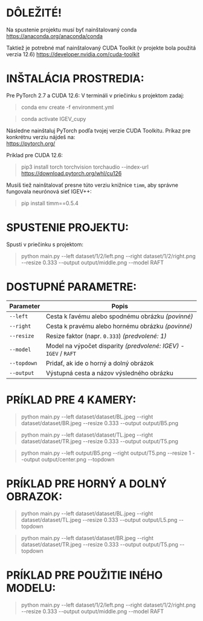 # DÔLEŽITÉ!
Na spustenie projektu musí byť nainštalovaný conda
https://anaconda.org/anaconda/conda

Taktiež je potrebné mať nainštalovaný CUDA Toolkit (v projekte bola použitá verzia 12.6)
https://developer.nvidia.com/cuda-toolkit


# INŠTALÁCIA PROSTREDIA:
Pre PyTorch 2.7 a CUDA 12.6:
V termináli v priečinku s projektom zadaj:
> conda env create -f environment.yml

> conda activate IGEV_cupy

Následne nainštaluj PyTorch podľa tvojej verzie CUDA Toolkitu. Príkaz pre konkrétnu verziu nájdeš na:  
https://pytorch.org/

Príklad pre CUDA 12.6:
> pip3 install torch torchvision torchaudio --index-url https://download.pytorch.org/whl/cu126

Musíš tiež nainštalovať presne túto verziu knižnice `timm`, aby správne fungovala neurónová sieť IGEV++:
> pip install timm==0.5.4


# SPUSTENIE PROJEKTU:
Spusti v priečinku s projektom:
> python main.py --left dataset/1/2/left.png --right dataset/1/2/right.png --resize 0.333 --output output/middle.png --model RAFT

# DOSTUPNÉ PARAMETRE:
| Parameter   | Popis                                                             |
| ----------- | ----------------------------------------------------------------- |
| `--left`    | Cesta k ľavému alebo spodnému obrázku *(povinné)*                 |
| `--right`   | Cesta k pravému alebo hornému obrázku *(povinné)*                 |
| `--resize`  | Resize faktor (napr. `0.333`) *(predvolené: 1)*                   |
| `--model`   | Model na výpočet disparity *(predvolené: IGEV)* - `IGEV` / `RAFT` |
| `--topdown` | Pridať, ak ide o horný a dolný obrázok                            |
| `--output`  | Výstupná cesta a názov výsledného obrázku     


# PRÍKLAD PRE 4 KAMERY:
> python main.py --left dataset/dataset/BL.jpeg --right dataset/dataset/BR.jpeg --resize 0.333 --output output/B5.png

> python main.py --left dataset/dataset/TL.jpeg --right dataset/dataset/TR.jpeg --resize 0.333 --output output/T5.png

> python main.py --left output/B5.png --right output/T5.png --resize 1 --output output/center.png --topdown

# PRÍKLAD PRE HORNÝ A DOLNÝ OBRAZOK:
> python main.py --left dataset/dataset/BL.jpeg --right dataset/dataset/TL.jpeg --resize 0.333 --output output/L5.png --topdown

> python main.py --left dataset/dataset/BR.jpeg --right dataset/dataset/TR.jpeg --resize 0.333 --output output/T5.png --topdown

# PRÍKLAD PRE POUŽITIE INÉHO MODELU:
> python main.py --left dataset/1/2/left.png --right dataset/1/2/right.png --resize 0.333 --output output/middle.png --model RAFT